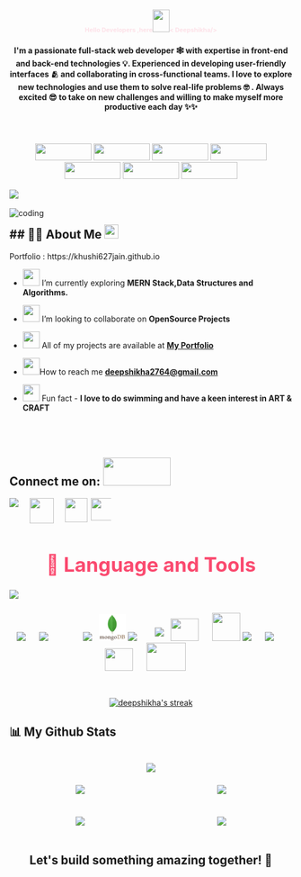 <body>
    <header>
        <h1 align="center" style="color:#fde1e8;font-size:78%;">Hello Developers ,here<img src="https://raw.githubusercontent.com/MartinHeinz/MartinHeinz/master/wave.gif" width="30px" height= 40px>< Deepshikha/></h1>
<h4 align="center">
I'm a passionate full-stack web developer 🕸️ with expertise in front-end and back-end technologies 💡. 
    Experienced in developing user-friendly interfaces 🫂 and collaborating in cross-functional teams.
    I love to explore new technologies and use them to solve real-life problems 🤓 .
    Always excited 😎 to take on new challenges and willing to make myself more productive each day ✨✨
    </h4>
    </header>
    

<p align= "center" style="margin-top:30px">
<img width="100px" height="30px" src="https://img.shields.io/badge/M-MongoDB-pink"/>
<img width="100px" height="30px"  src="https://img.shields.io/badge/E-Express-yellow"/>
<img  width="100px" height="30px"  src="https://img.shields.io/badge/R-React-purple"/>
    <img width="100px" height="30px"  src="https://img.shields.io/badge/R-Redux-blue"/>
<img width="100px" height="30px"  src="https://img.shields.io/badge/N-Node-green"/>
<img width="100px" height="30px" src="https://img.shields.io/badge/JS-Javascript-brown"/>
    <img width="100px" height="30px" src="https://img.shields.io/badge/JS-Java-orange"/>
</p>
<img align="center" src="https://user-images.githubusercontent.com/73097560/115834477-dbab4500-a447-11eb-908a-139a6edaec5c.gif">
<br/><br/>
<img align="right" alt="coding" width="550" style="margin-left:30px" src="https://camo.githubusercontent.com/3997f3b27a68e19c31e2d1c378d77303735faa42e7d18a8018f7510d66aaa83e/68747470733a2f2f7777772e77696e677374656368736f6c7574696f6e732e636f6d2f77702d636f6e74656e742f75706c6f6164732f323032322f30332f66756c6c2d737461636b2d646576656c6f706d656e742e676966"/>
<h2> ##  🙋‍♀️  About Me  <img src = "https://media2.giphy.com/media/QssGEmpkyEOhBCb7e1/giphy.gif?cid=ecf05e47a0n3gi1bfqntqmob8g9aid1oyj2wr3ds3mg700bl&rid=giphy.gif" width = 25px height = 25px> </h2>    
  Portfolio : https://khushi627jain.github.io

- <img  width = 30px height = 30px src="https://em-content.zobj.net/source/skype/289/seedling_1f331.png"> I’m currently exploring **MERN Stack,Data Structures and Algorithms.**

- <img  width = 30px height = 30px src="https://em-content.zobj.net/source/microsoft-teams/363/woman-dancing_1f483.png"> I’m looking to collaborate on **OpenSource Projects**

- <img  width = 30px height = 30px src="https://em-content.zobj.net/source/skype/289/film-projector_1f4fd-fe0f.png"> All of my projects are available at **[My Portfolio](https://khushi627jain.github.io)**

- <img  width = 30px height = 30px src="https://em-content.zobj.net/source/microsoft-teams/363/see-no-evil-monkey_1f648.png">How to reach me **deepshikha2764@gmail.com**

- <img width=30px height=30px src="https://em-content.zobj.net/source/microsoft-teams/363/ghost_1f47b.png"> Fun fact - **I love to do swimming and have a keen interest in ART & CRAFT**
<p style="margin-top:80px">

 ## Connect me on:    <img src='https://raw.githubusercontent.com/ShahriarShafin/ShahriarShafin/main/Assets/handshake.gif' width="120px" height="50px" >

<div style="display:flex;gap:20px">
<a href = "https://www.linkedin.com/in/deepshikha-jain-936640256/"><img src="https://img.icons8.com/fluent/48/000000/linkedin.png"/></a>
<a href="mailto:deepshikha2764@gmail.com"><img width=43px height=45px src="https://camo.githubusercontent.com/70917cb7756d2e3f19d86872d89102269d6aed7115a7be64f29bbf1aed12baf9/68747470733a2f2f63646e2d69636f6e732d706e672e666c617469636f6e2e636f6d2f3132382f3838382f3838383835332e706e67"></a>
<a href="https://api.whatsapp.com/send?phone=9057589580"><img width=40px height=43px src="https://camo.githubusercontent.com/6590702cef8b9697656ce084d83381fa8a9de03b317fbef452288f00d1085b9a/68747470733a2f2f63646e2d69636f6e732d706e672e666c617469636f6e2e636f6d2f3132382f3733332f3733333538352e706e67"></a>
<a href="https://www.instagram.com/khushi_jain627/"><img style="margin-left:-14px" width=50px height=40px src="https://www.freepnglogos.com/uploads/logo-ig-png/logo-ig-stunning-instagram-logo-vector-download-for-new-7.png"></a>


</div>

    


<p style="margin-top:30px">



<h1 style="color:#fa4a6f;font-size:35px;text-align:center">🚀 Language and Tools</h1>
<img src="https://user-images.githubusercontent.com/73097560/115834477-dbab4500-a447-11eb-908a-139a6edaec5c.gif">
<p align="center"> 
    <img src="https://img.icons8.com/color/48/000000/react-native.png" style="margin-right:20px"/>
    <img src="https://img.icons8.com/color/48/000000/css.png" style="margin-right:50px"/> 
     <img style="padding-right:8px; padding-left:8px" src="https://img.icons8.com/color/48/000000/nodejs.png" style="margin-right:20px, margin-left:20px"/>
    <img style="margin-top:10px" src="https://raw.githubusercontent.com/devicons/devicon/master/icons/mongodb/mongodb-original-wordmark.svg" alt="mongodb" width="48" height="48" style="margin-right:20px"/>
    <img src="https://img.icons8.com/color/48/000000/git.png" style="margin-right:20px"/> 
    <img src="https://miro.medium.com/max/640/1*SL4sWHdjGR3vo0x5ta3xfw.jpeg" width="50" style="padding:8px" style="margin-right:20px"/>
    <img src="https://d33wubrfki0l68.cloudfront.net/0834d0215db51e91525a25acf97433051f280f2f/c30f5/img/redux.svg" width="50" height="40" style="margin-right:20px"/>
    <img src="https://img.icons8.com/?size=512&id=r9QJ0VFFrn7T&format=png" width="50" height="50">
      <img src="https://img.icons8.com/color/48/000000/javascript.png" style="margin-right:20px"/> 
    <img src="https://img.icons8.com/color/48/000000/html-5.png" style="margin-right:20px"/>
    <img src="https://dantehaxor.github.io/images/dsaLogo.png" width="50" height="40" style="margin-right:20px">
    <img src="https://1000logos.net/wp-content/uploads/2020/09/Java-Logo-640x400.png" width="70" height="50" style="margin-right:20px">
   
  
</p>

<br/>

<p align="center">
    <a href="https://github.com/Khushi627jain/github-readme-streak-stats">
        <img title="🔥 Get streak stats for your profile at git.io/streak-stats" alt="deepshikha's streak" src="https://github-readme-streak-stats.herokuapp.com/?user=Khushi627jain&theme=radical&hide_border=true&stroke=0000&background=#122722"/>
    </a>
</p>

## 📊 My Github Stats

  <br/>
 
<div style="display: flex; flex-direction: column; align-items: center; text-align: center;">
  <div>
    <img src="https://github-profile-summary-cards.vercel.app/api/cards/profile-details?username=khushi627jain&theme=2077">
  </div>
  <div style="display: flex; justify-content: space-around; width: 100%;margin:20px;">
    <img src="https://github-profile-summary-cards.vercel.app/api/cards/repos-per-language?username=khushi627jain&theme=2077">
    <img src="https://github-profile-summary-cards.vercel.app/api/cards/most-commit-language?username=khushi627jain&theme=2077">
  </div>
  <div style="display: flex; justify-content: space-around;  width: 100%;margin:20px;">
    <img src="https://github-profile-summary-cards.vercel.app/api/cards/stats?username=khushi627jain&theme=2077">
    <img src="https://github-profile-summary-cards.vercel.app/api/cards/productive-time?username=khushi627jain&theme=2077&utcOffset=8">
  </div>
</div>
</p>
 <footer>
    <h2 align="center">Let's build something amazing together! 🚀</h2>
  </footer>

</body>
